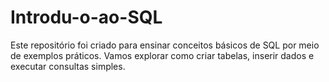 # Introdu-o-ao-SQL
Este repositório foi criado para ensinar conceitos básicos de SQL por meio de exemplos práticos. Vamos explorar como criar tabelas, inserir dados e executar consultas simples.
